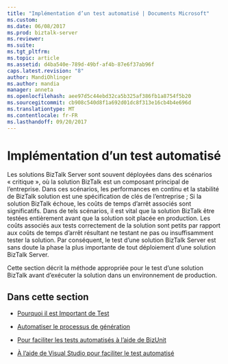 ```yaml
---
title: "Implémentation d’un test automatisé | Documents Microsoft"
ms.custom: 
ms.date: 06/08/2017
ms.prod: biztalk-server
ms.reviewer: 
ms.suite: 
ms.tgt_pltfrm: 
ms.topic: article
ms.assetid: d4ba540e-789d-49bf-af4b-87e6f37ab96f
caps.latest.revision: "8"
author: MandiOhlinger
ms.author: mandia
manager: anneta
ms.openlocfilehash: aee97d5c44ebd32ca5b325af386fb1a8754f5b20
ms.sourcegitcommit: cb908c540d8f1a692d01dc8f313e16cb4b4e696d
ms.translationtype: MT
ms.contentlocale: fr-FR
ms.lasthandoff: 09/20/2017
---
```

# <a name="implementing-automated-testing"></a>Implémentation d’un test automatisé
Les solutions BizTalk Server sont souvent déployées dans des scénarios « critique », où la solution BizTalk est un composant principal de l’entreprise. Dans ces scénarios, les performances en continu et la stabilité de BizTalk solution est une spécification de clés de l’entreprise ; Si la solution BizTalk échoue, les coûts de temps d’arrêt associés sont significatifs. Dans de tels scénarios, il est vital que la solution BizTalk être testées entièrement avant que la solution soit placée en production. Les coûts associés aux tests correctement de la solution sont petits par rapport aux coûts de temps d’arrêt résultant ne testant ne pas ou insuffisamment tester la solution. Par conséquent, le test d’une solution BizTalk Server est sans doute la phase la plus importante de tout déploiement d’une solution BizTalk Server.  
  
 Cette section décrit la méthode appropriée pour le test d’une solution BizTalk avant d’exécuter la solution dans un environnement de production.  
  
## <a name="in-this-section"></a>Dans cette section  
  
-   [Pourquoi il est Important de Test](../technical-guides/why-it-is-important-to-test.md)  
  
-   [Automatiser le processus de génération](../technical-guides/automating-the-build-process.md)  
  
-   [Pour faciliter les tests automatisés à l’aide de BizUnit](../technical-guides/using-bizunit-to-facilitate-automated-testing.md)  
  
-   [À l’aide de Visual Studio pour faciliter le test automatisé](../technical-guides/using-visual-studio-to-facilitate-automated-testing.md)